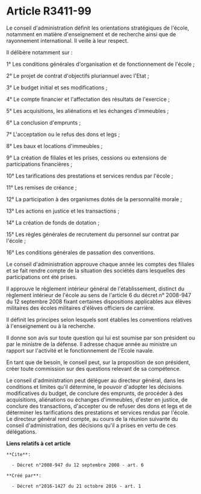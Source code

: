 # Article R3411-99

Le conseil d'administration définit les orientations stratégiques de l'école, notamment en matière d'enseignement et de
recherche ainsi que de rayonnement international. Il veille à leur respect. 

Il délibère notamment sur : 

1° Les conditions générales d'organisation et de fonctionnement de l'école ; 

2° Le projet de contrat d'objectifs pluriannuel avec l'Etat ; 

3° Le budget initial et ses modifications ; 

4° Le compte financier et l'affectation des résultats de l'exercice ; 

5° Les acquisitions, les aliénations et les échanges d'immeubles ; 

6° La conclusion d'emprunts ; 

7° L'acceptation ou le refus des dons et legs ; 

8° Les baux et locations d'immeubles ; 

9° La création de filiales et les prises, cessions ou extensions de participations financières ; 

10° Les tarifications des prestations et services rendus par l'école ; 

11° Les remises de créance ; 

12° La participation à des organismes dotés de la personnalité morale ; 

13° Les actions en justice et les transactions ; 

14° La création de fonds de dotation ; 

15° Les règles générales de recrutement du personnel sur contrat par l'école ; 

16° Les conditions générales de passation des conventions. 

Le conseil d'administration approuve chaque année les comptes des filiales et se fait rendre compte de la situation des
sociétés dans lesquelles des participations ont été prises. 

Il approuve le règlement intérieur général de l'établissement, distinct du règlement intérieur de l'école au sens de
l'article 6 du décret n° 2008-947 du 12 septembre 2008 fixant certaines dispositions applicables aux élèves militaires des
écoles militaires d'élèves officiers de carrière. 

Il définit les principes selon lesquels sont établies les conventions relatives à l'enseignement ou à la recherche. 

Il donne son avis sur toute question qui lui est soumise par son président ou par le ministre de la défense. Il adresse
chaque année au ministre un rapport sur l'activité et le fonctionnement de l'Ecole navale. 

En tant que de besoin, le conseil peut, sur la proposition de son président, créer toute commission sur des questions
relevant de sa compétence. 

Le conseil d'administration peut déléguer au directeur général, dans les conditions et limites qu'il détermine, le pouvoir
d'adopter les décisions modificatives du budget, de conclure des emprunts, de procéder à des acquisitions, aliénations ou
échanges d'immeubles, d'ester en justice, de conclure des transactions, d'accepter ou de refuser des dons et legs et de
déterminer les tarifications des prestations et services rendus par l'école. Le directeur général rend compte, au cours de la
réunion suivante du conseil d'administration, des décisions qu'il a prises en vertu de ces délégations.

**Liens relatifs à cet article**

	**Cite**:

	  - Décret n°2008-947 du 12 septembre 2008 - art. 6

	**Créé par**:

	  - Décret n°2016-1427 du 21 octobre 2016 - art. 1
